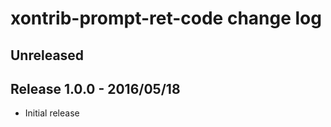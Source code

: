# xontrib-prompt-ret-code change log

## Unreleased

## Release 1.0.0 - 2016/05/18

- Initial release

